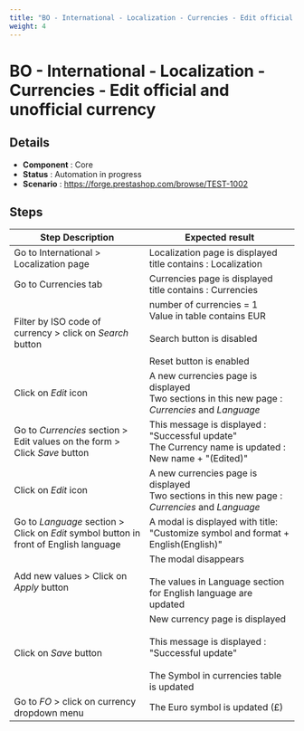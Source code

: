 ```yaml
---
title: "BO - International - Localization - Currencies - Edit official and unofficial currency"
weight: 4
---
```


# BO - International - Localization - Currencies - Edit official and unofficial currency
## Details
* **Component** : Core
* **Status** : Automation in progress
* **Scenario** : https://forge.prestashop.com/browse/TEST-1002

## Steps
| Step Description | Expected result |
| ----- | ----- |
| Go to International > Localization page | Localization page is displayed<br>title contains : Localization |
| Go to Currencies tab | Currencies page is displayed<br>title contains : Currencies |
| Filter by ISO code of currency > click on *Search* button | number of currencies = 1<br>Value in table contains EUR<br><br>Search button is disabled<br><br>Reset button is enabled |
| Click on *Edit* icon | A new currencies page is displayed<br>Two sections in this new page : *Currencies* and *Language* |
| Go to *Currencies* section >  Edit values on the form > Click *Save* button | This message is displayed : "Successful update"<br>The Currency name is updated : New name + "(Edited)" |
| Click on *Edit* icon | A new currencies page is displayed<br>Two sections in this new page : *Currencies* and *Language* |
| Go to *Language* section > Click on *Edit* symbol button in front of English language | A modal is displayed with title: "Customize symbol and format + English(English)" |
| Add new values > Click on *Apply* button | The modal disappears<br><br>The values in Language section for English language are updated |
| Click on *Save* button | New currency page is displayed<br><br>This message is displayed : "Successful update"<br><br>The Symbol in currencies table is updated |
| Go to *FO* > click on currency dropdown menu | The Euro symbol is updated (£) |
